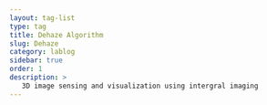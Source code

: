 ```yaml
---
layout: tag-list
type: tag
title: Dehaze Algorithm
slug: Dehaze
category: lablog
sidebar: true
order: 1
description: >
   3D image sensing and visualization using intergral imaging
---
```

